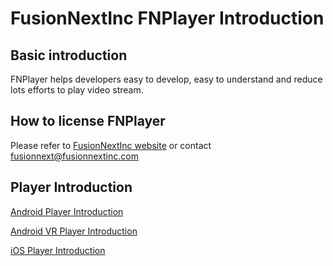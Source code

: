 # FusionNextInc FNPlayer Introduction
## Basic introduction
FNPlayer helps developers easy to develop, easy to understand and reduce lots efforts to play video stream. 

## How to license FNPlayer
Please refer to [FusionNextInc website](https://fusionnextinc.com "FusionNextInc") or contact <fusionnext@fusionnextinc.com>

<a name="FNCameraDocument"></a>
## Player Introduction
[Android Player Introduction](https://github.com/fusion-next/Document_FNPlayer/wiki/Home_Android)

[Android VR Player Introduction](https://github.com/fusion-next/Document_FNPlayer/wiki/Home_Android_VR)

[iOS Player Introduction](https://github.com/fusion-next/Document_FNPlayer/wiki/Home_iOS)


